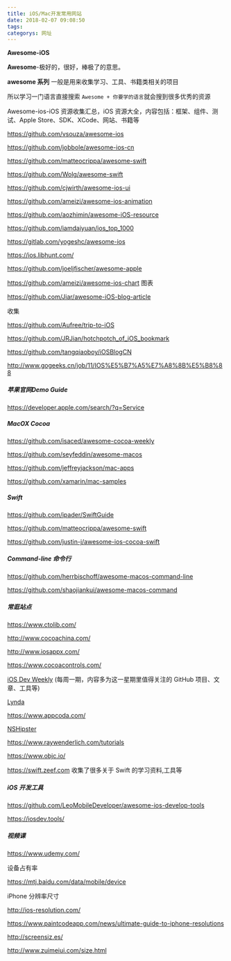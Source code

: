 ```yaml
---
title: iOS/Mac开发常用网站
date: 2018-02-07 09:08:50
tags:
categorys: 网址
---
```


**Awesome-iOS**

**Awesome**-极好的，很好，棒极了的意思。

**awesome 系列** 一般是用来收集学习、工具、书籍类相关的项目

所以学习一门语言直接搜索 `Awesome + 你要学的语言`就会搜到很多优秀的资源

Awesome-ios-iOS  资源收集汇总，iOS 资源大全，内容包括：框架、组件、测试、Apple Store、SDK、XCode、网站、书籍等

https://github.com/vsouza/awesome-ios

https://github.com/jobbole/awesome-ios-cn

https://github.com/matteocrippa/awesome-swift

https://github.com/Wolg/awesome-swift

https://github.com/cjwirth/awesome-ios-ui

https://github.com/ameizi/awesome-ios-animation

https://github.com/aozhimin/awesome-iOS-resource

https://github.com/iamdaiyuan/ios_top_1000

https://gitlab.com/yogeshc/awesome-ios

https://ios.libhunt.com/

https://github.com/joeljfischer/awesome-apple

https://github.com/ameizi/awesome-ios-chart 图表

https://github.com/Jiar/awesome-iOS-blog-article



收集

https://github.com/Aufree/trip-to-iOS

https://github.com/JRJian/hotchpotch_of_iOS_bookmark

https://github.com/tangqiaoboy/iOSBlogCN

http://www.gogeeks.cn/job/11/IOS%E5%B7%A5%E7%A8%8B%E5%B8%88





##### 苹果官网Demo Guide

https://developer.apple.com/search/?q=Service



##### MacOX Cocoa

https://github.com/isaced/awesome-cocoa-weekly

https://github.com/seyfeddin/awesome-macos

https://github.com/jeffreyjackson/mac-apps

https://github.com/xamarin/mac-samples



##### Swift

https://github.com/ipader/SwiftGuide

https://github.com/matteocrippa/awesome-swift

https://github.com/justin-j/awesome-ios-cocoa-swift



##### Command-line 命令行

https://github.com/herrbischoff/awesome-macos-command-line

https://github.com/shaojiankui/awesome-macos-command



##### 常逛站点

https://www.ctolib.com/

http://www.cocoachina.com/

http://www.iosappx.com/

https://www.cocoacontrols.com/

[iOS Dev Weekly](https://link.jianshu.com/?t=http://iosdevweekly.com) (每周一期，内容多为这一星期里值得关注的 GitHub 项目、文章、工具等)

[Lynda](https://link.jianshu.com/?t=http://www.lynda.com/search?q=ios)

https://www.appcoda.com/

[NSHipster](https://link.jianshu.com/?t=http://nshipster.com)

https://www.raywenderlich.com/tutorials

https://www.objc.io/

https://swift.zeef.com
收集了很多关于 Swift 的学习资料,工具等



##### iOS 开发工具

https://github.com/LeoMobileDeveloper/awesome-ios-develop-tools

https://iosdev.tools/



##### 视频课

https://www.udemy.com/

设备占有率

https://mtj.baidu.com/data/mobile/device

iPhone 分辨率尺寸

http://ios-resolution.com/

https://www.paintcodeapp.com/news/ultimate-guide-to-iphone-resolutions

http://screensiz.es/

http://www.zuimeiui.com/size.html





